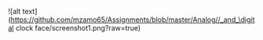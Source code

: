 ![alt text](https://github.com/mzamo65/Assignments/blob/master/Analog//_and_\digital clock face/screenshot1.png?raw=true)
